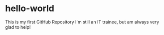 # hello-world
This is my first GitHub Repository
 I'm still an IT trainee, but am always very glad to help!
